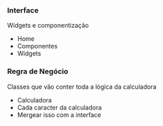### Interface

Widgets e componentização

- Home
- Componentes
- Widgets

### Regra de Negócio

Classes que vão conter toda a lógica da calculadora

- Calculadora
- Cada caracter da calculadora
- Mergear isso com a interface